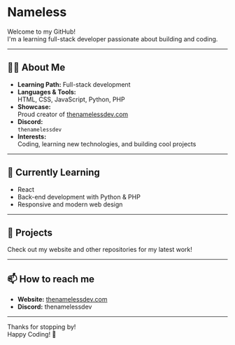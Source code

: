 # Nameless

Welcome to my GitHub!  
I'm a learning full-stack developer passionate about building and coding.

---

## 👨‍💻 About Me

- **Learning Path:** Full-stack development
- **Languages & Tools:**  
  HTML, CSS, JavaScript, Python, PHP
- **Showcase:**  
  Proud creator of [thenamelessdev.com](https://thenamelessdev.com)
- **Discord:**  
  `thenamelessdev`
- **Interests:**  
  Coding, learning new technologies, and building cool projects

---

## 🌱 Currently Learning

- React
- Back-end development with Python & PHP
- Responsive and modern web design

---

## 🚀 Projects

Check out my website and other repositories for my latest work!

---

## 📫 How to reach me

- **Website:** [thenamelessdev.com](https://thenamelessdev.com)
- **Discord:** thenamelessdev

---

Thanks for stopping by!  
Happy Coding! 🚀
